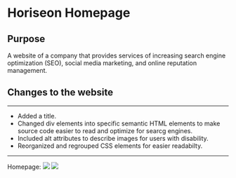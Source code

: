 # Horiseon Homepage

## Purpose

A website of a company that provides services of increasing search engine optimization (SEO), social media marketing, and online reputation management.

## Changes to the website
___
- Added a title.
- Changed div elements into specific semantic HTML elements to make source code easier to read and optimize for searcg engines.
- Included alt attributes to describe images for users with disability. 
- Reorganized and regrouped CSS elements for easier readabilty.
___
Homepage:
![](assets%5Cimages%5Cscreenshot1.png)
![](assets%5Cimages%5Cscreenshot2.png)